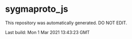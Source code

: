 # sygmaproto_js
This repository was automatically generated. DO NOT EDIT. 

Last build: Mon  1 Mar 2021 13:43:23 GMT
